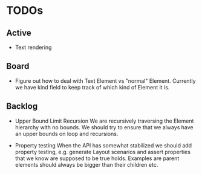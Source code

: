 # TODOs

## Active
* Text rendering

## Board
* Figure out how to deal with Text Element vs "normal" Element. Currently we have kind field to keep track
    of which kind of Element it is.

## Backlog
* Upper Bound Limit Recursion
    We are recursively traversing the Element hierarchy with no bounds. We should try to ensure that we always have an upper bounds on loop 
    and recursions.

* Property testing
    When the API has somewhat stabilized we should add property testing, e.g. generate Layout scenarios and assert properties
    that we know are supposed to be true holds. Examples are parent elements should always be bigger than their children etc.
